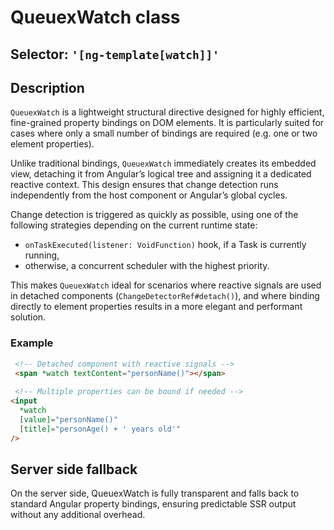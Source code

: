 # QueuexWatch class

## Selector: `'[ng-template[watch]]'`

## Description

`QueuexWatch` is a lightweight structural directive designed for highly efficient, fine-grained property bindings on DOM elements.
 It is particularly suited for cases where only a small number of bindings are required (e.g. one or two element properties).

Unlike traditional bindings, `QueuexWatch` immediately creates its embedded view, detaching it from Angular’s logical
tree and assigning it a dedicated reactive context. This design ensures that change detection runs independently from the host
component or Angular’s global cycles.

Change detection is triggered as quickly as possible, using one of the following strategies depending on the current runtime state:
 - `onTaskExecuted(listener: VoidFunction)` hook, if a Task is currently running,
 - otherwise, a concurrent scheduler with the highest priority.

This makes `QueuexWatch` ideal for scenarios where reactive signals are used in detached components (`ChangeDetectorRef#detach()`),
and where binding directly to element properties results in a more elegant and performant solution.

### Example
```html
 <!-- Detached component with reactive signals -->
 <span *watch textContent="personName()"></span>
 
 <!-- Multiple properties can be bound if needed -->
<input
  *watch
  [value]="personName()"
  [title]="personAge() + ' years old'"
/>
```

## Server side fallback

On the server side, QueuexWatch is fully transparent and falls back to standard Angular property bindings, ensuring predictable SSR output without any additional overhead.
